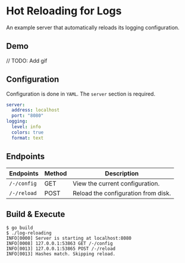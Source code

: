 # Hot Reloading for Logs
An example server that automatically reloads its logging configuration.

## Demo
// TODO: Add gif


## Configuration
Configuration is done in `YAML`. The `server` section is required.

```yaml
server:
  address: localhost
  port: "8080"
logging:
  level: info
  colors: true
  format: text
```

## Endpoints
| **Endpoints**  | **Method** | **Description**                     |
|----------------|------------|-------------------------------------|
| `/-/config`    | GET        | View the current configuration.     |
| `/-/reload`    | POST       | Reload the configuration from disk. |

## Build & Execute
```
$ go build
$ ./log-reloading
INFO[0000] Server is starting at localhost:8080
INFO[0008] 127.0.0.1:53863 GET /-/config
INFO[0013] 127.0.0.1:53865 POST /-/reload
INFO[0013] Hashes match. Skipping reload.
```
